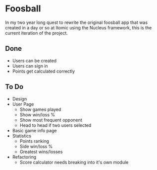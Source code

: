 # Foosball

In my two year long quest to rewrite the original foosball app that was
created in a day or so at Itomic using the Nucleus framework, this is the
current iteration of the project.

## Done
- Users can be created
- Users can sign in
- Points get calculated correctly

## To Do
- Design
- User Page
    - Show games played
    - Show win/loss %
    - Show most frequent opponent
    - Head to head if two users selected
- Basic game info page
- Statistics
    - Points ranking
    - Side win/loss %
    - Greatest wins/losses
- Refactoring
    - Score calculator needs breaking into it's own module